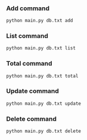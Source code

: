 ### Add command
```sh
python main.py db.txt add
```

### List command
```sh
python main.py db.txt list
```

### Total command
```sh
python main.py db.txt total
```

### Update command
```sh
python main.py db.txt update
```

### Delete command
```sh
python main.py db.txt delete
```
